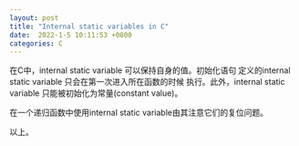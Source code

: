 ```yaml
---
layout: post
title: "Internal static variables in C"
date:  2022-1-5 10:11:53 +0800
categories: C
---
```


在C中，internal static variable 可以保持自身的值。初始化语句
定义的internal static variable 只会在第一次进入所在函数的时候
执行。此外，internal static variable 只能被初始化为常量(constant value)。

在一个递归函数中使用internal static variable由其注意它们的复位问题。

以上。
